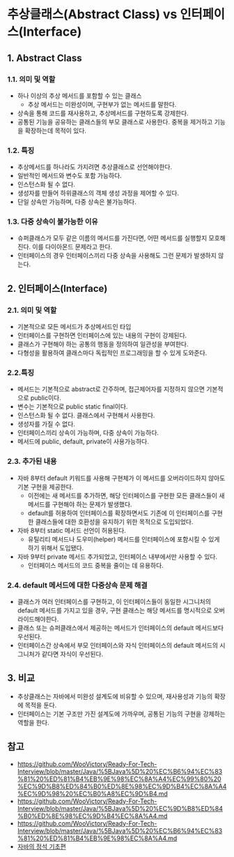 # 추상클래스(Abstract Class) vs 인터페이스(Interface)

## 1. Abstract Class

### 1.1. 의미 및 역할

- 하나 이상의 추상 메서드를 포함할 수 있는 클래스
  - 추상 메서드는 미완성이며, 구현부가 없는 메서드를 말한다.
- 상속을 통해 코드를 재사용하고, 추상메서드를 구현하도록 강제한다.
- 공통된 기능을 공유하는 클래스들의 부모 클래스로 사용한다. 중복을 제거하고 기능을 확장하는데 목적이 있다.

### 1.2. 특징

- 추상메서드를 하나라도 가지려면 추상클래스로 선언해야한다.
- 일반적인 메서드와 변수도 포함 가능하다.
- 인스턴스화 될 수 없다.
- 생성자를 만들어 하위클래스의 객체 생성 과정을 제어할 수 있다.
- 단일 상속만 가능하며, 다중 상속은 불가능하다.

### 1.3. 다중 상속이 불가능한 이유

- 슈퍼클래스가 모두 같은 이름의 메서드를 가진다면, 어떤 메서드를 실행할지 모호해진다. 이를 다이아몬드 문제라고 한다.
- 인터페이스의 경우 인터페이스끼리 다중 상속을 사용해도 그런 문제가 발생하지 않는다.

## 2. 인터페이스(Interface)

### 2.1. 의미 및 역할

- 기본적으로 모든 메서드가 추상메서드인 타입
- 인터페이스를 구현하면 인터페이스에 있는 내용의 구현이 강제된다.
- 클래스가 구현해야 하는 공통의 행동을 정의하여 일관성을 부여한다.
- 다형성을 활용하여 클래스마다 독립적인 프로그래밍을 할 수 있게 도와준다.

### 2.2.특징

- 메서드는 기본적으로 abstract로 간주하며, 접근제어자를 지정하지 않으면 기본적으로 public이다.
- 변수는 기본적으로 public static final이다.
- 인스턴스화 될 수 없다. 클래스에서 구현해서 사용한다.
- 생성자를 가질 수 없다.
- 인터페이스끼리 상속이 가능하며, 다중 상속이 가능하다.
- 메서드에 public, default, private이 사용가능하다.

### 2.3. 추가된 내용

- 자바 8부터 default 키워드를 사용해 구현체가 이 메서드를 오버라이드하지 않아도 기본 구현을 제공한다.
  - 이전에는 새 메서드를 추가하면, 해당 인터페이스를 구현한 모든 클래스들이 새 메서드를 구현해야 하는 문제가 발생했다.
  - default를 허용하여 인터페이스를 확장하면서도 기존에 이 인터페이스를 구현한 클래스들에 대한 호환성을 유지하기 위한 목적으로 도입되었다.
- 자바 8부터 static 메서드 선언이 허용된다.
  - 유틸리티 메서드나 도우미(helper) 메서드를 인터페이스에 포함시킬 수 있게 하기 위해서 도입됐다.
- 자바 9부터 private 메서드 추가되었고, 인터페이스 내부에서만 사용할 수 있다.
  - 인터페이스 메서드의 코드 중복을 줄이는 데 유용하다.

### 2.4. default 메서드에 대한 다중상속 문제 해결

- 클래스가 여러 인터페이스를 구현하고, 이 인터페이스들이 동일한 시그니처의 default 메서드를 가지고 있을 경우, 구현 클래스는 해당 메서드를 명시적으로 오버라이드해야한다.
- 클래스 또는 슈퍼클래스에서 제공하는 메서드가 인터페이스의 default 메서드보다 우선된다.
- 인터페이스간 상속에서 부모 인터페이스와 자식 인터페이스의 default 메서드의 시그니처가 같다면 자식이 우선된다.

## 3. 비교

- 추상클래스는 자바에서 미완성 설계도에 비유할 수 있으며, 재사용성과 기능의 확장에 목적을 둔다.
- 인터페이스는 기본 구조만 가진 설계도에 가까우며, 공통된 기능의 구현을 강제하는 역할을 한다.

## 참고

- https://github.com/WooVictory/Ready-For-Tech-Interview/blob/master/Java/%5BJava%5D%20%EC%B6%94%EC%83%81%20%ED%81%B4%EB%9E%98%EC%8A%A4%EC%99%80%20%EC%9D%B8%ED%84%B0%ED%8E%98%EC%9D%B4%EC%8A%A4%EC%9D%98%20%EC%B0%A8%EC%9D%B4.md
- https://github.com/WooVictory/Ready-For-Tech-Interview/blob/master/Java/%5BJava%5D%20%EC%9D%B8%ED%84%B0%ED%8E%98%EC%9D%B4%EC%8A%A4.md
- https://github.com/WooVictory/Ready-For-Tech-Interview/blob/master/Java/%5BJava%5D%20%EC%B6%94%EC%83%81%20%ED%81%B4%EB%9E%98%EC%8A%A4.md
- [자바의 정석 기초편](https://www.yes24.com/Product/Goods/85632276)
